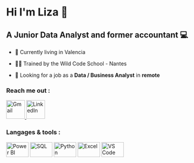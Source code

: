 # Hi I'm Liza 👋
                
## A Junior Data Analyst and former accountant 💻

- 📍  Currently living in Valencia 

- 🐱‍👤 Trained by the Wild Code School - Nantes

- 🤝 Looking for a job as a **Data / Business Analyst** in **remote**

### Reach me out :

<a href="mailto:fontaineliza@gmail.com">
  <img src="https://github.com/LizaFontaine/Liza/assets/161335258/ad332583-bb1b-40e6-b3d1-1dd25c0662b0" alt="Gmail" width="50" height="50">
</a>

<a href="https://https://www.linkedin.com/in/liza-fontaine/">
  <img src="https://github.com/LizaFontaine/Liza/assets/161335258/8de4b628-bc18-4d8b-b1bb-28712678991d" alt="LinkedIn" width="50" height="50">
</a>

### Langages & tools : 

<img src="https://github.com/LizaFontaine/Liza/assets/161335258/e0badcfb-159e-4de6-a1b2-f4cdb6ccdff9" alt="Power BI" width="60" height="40">
<img src="https://github.com/LizaFontaine/Liza/assets/161335258/07393a8f-539c-40af-be00-b345fb5e674d" alt="SQL" width="60" height="40">
<img src="https://github.com/LizaFontaine/Liza/assets/161335258/0f627481-e15f-4f36-a187-716ac342347d" alt="Python" width="60" height="40">
<img src="https://github.com/LizaFontaine/Liza/assets/161335258/d7b850c4-e788-4c3e-bb20-60e8cf53de5a" alt="Excel" width="60" height="40">
<img src="https://github.com/LizaFontaine/Liza/assets/161335258/3c733ff7-ed2c-424e-b04d-eafec1ca5c2a" alt="VS Code" width="60" height="40">

